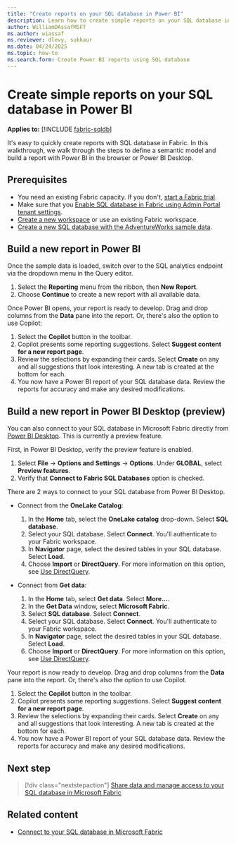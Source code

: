 ```yaml
---
title: "Create reports on your SQL database in Power BI"
description: Learn how to create simple reports on your SQL database in Power BI.
author: WilliamDAssafMSFT
ms.author: wiassaf
ms.reviewer: dlevy, sukkaur
ms.date: 04/24/2025
ms.topic: how-to
ms.search.form: Create Power BI reports using SQL database
---
```

# Create simple reports on your SQL database in Power BI

**Applies to:** [!INCLUDE [fabric-sqldb](../includes/applies-to-version/fabric-sqldb.md)]

It's easy to quickly create reports with SQL database in Fabric. In this walkthrough, we walk through the steps to define a semantic model and build a report with Power BI in the browser or Power BI Desktop.

## Prerequisites

- You need an existing Fabric capacity. If you don't, [start a Fabric trial](../../fundamentals/fabric-trial.md).
- Make sure that you [Enable SQL database in Fabric using Admin Portal tenant settings](enable.md).
- [Create a new workspace](../../fundamentals/workspaces.md) or use an existing Fabric workspace.
- [Create a new SQL database with the AdventureWorks sample data](load-adventureworks-sample-data.md).

## Build a new report in Power BI

Once the sample data is loaded, switch over to the SQL analytics endpoint via the dropdown menu in the Query editor.

1. Select the **Reporting** menu from the ribbon, then **New Report**.
1. Choose **Continue** to create a new report with all available data.

Once Power BI opens, your report is ready to develop. Drag and drop columns from the **Data** pane into the report. Or, there's also the option to use Copilot:
    
1. Select the **Copilot** button in the toolbar.
1. Copilot presents some reporting suggestions. Select **Suggest content for a new report page**.
1. Review the selections by expanding their cards. Select **Create** on any and all suggestions that look interesting. A new tab is created at the bottom for each.
1. You now have a Power BI report of your SQL database data. Review the reports for accuracy and make any desired modifications.
    
## Build a new report in Power BI Desktop (preview)

You can also connect to your SQL database in Microsoft Fabric directly from [Power BI Desktop](/power-bi/create-reports/service-the-report-editor-take-a-tour). This is currently a preview feature.

First, in Power BI Desktop, verify the preview feature is enabled.

1. Select **File** -> **Options and Settings** -> **Options**. Under **GLOBAL**, select **Preview features**.
1. Verify that **Connect to Fabric SQL Databases** option is checked.

There are 2 ways to connect to your SQL database from Power BI Desktop. 

- Connect from the **OneLake Catalog**:

    1. In the **Home** tab, select the **OneLake catalog** drop-down. Select **SQL database**.
    1. Select your SQL database. Select **Connect**. You'll authenticate to your Fabric workspace.
    1. In **Navigator** page, select the desired tables in your SQL database. Select **Load**. 
    1. Choose **Import** or **DirectQuery**. For more information on this option, see [Use DirectQuery](/power-bi/connect-data/desktop-use-directquery).
    
- Connect from **Get data**:

    1. In the **Home** tab, select **Get data**. Select **More...**. 
    1. In the **Get Data** window, select **Microsoft Fabric**. 
    1. Select **SQL database**. Select **Connect**.
    1. Select your SQL database. Select **Connect**. You'll authenticate to your Fabric workspace.
    1. In **Navigator** page, select the desired tables in your SQL database. Select **Load**. 
    1. Choose **Import** or **DirectQuery**. For more information on this option, see [Use DirectQuery](/power-bi/connect-data/desktop-use-directquery).
    
Your report is now ready to develop. Drag and drop columns from the **Data** pane into the report. Or, there's also the option to use Copilot. 

1. Select the **Copilot** button in the toolbar.
1. Copilot presents some reporting suggestions. Select **Suggest content for a new report page**.
1. Review the selections by expanding their cards. Select **Create** on any and all suggestions that look interesting. A new tab is created at the bottom for each.
1. You now have a Power BI report of your SQL database data. Review the reports for accuracy and make any desired modifications.

## Next step

> [!div class="nextstepaction"]
> [Share data and manage access to your SQL database in Microsoft Fabric](share-data.md)

## Related content

- [Connect to your SQL database in Microsoft Fabric](connect.md)
